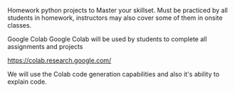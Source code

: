 Homework python projects to Master your skillset. Must be practiced by all students in homework, instructors may also cover some of them in onsite classes.

Google Colab
Google Colab will be used by students to complete all assignments and projects

https://colab.research.google.com/

We will use the Colab code generation capabilities and also it's ability to explain code.